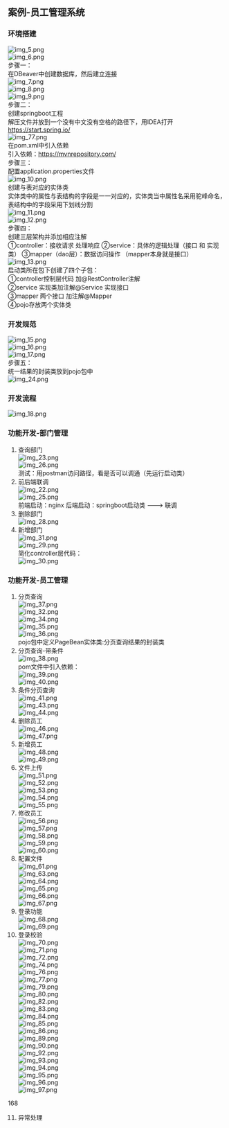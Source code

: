 ##  案例-员工管理系统      
###  环境搭建    
![img_5.png](img_5.png)  
![img_6.png](img_6.png)  
步骤一：  
在DBeaver中创建数据库，然后建立连接    
![img_7.png](img_7.png)  
![img_8.png](img_8.png)  
![img_9.png](img_9.png)  
步骤二：  
创建springboot工程  
解压文件并放到一个没有中文没有空格的路径下，用IDEA打开  
https://start.spring.io/    
![img_77.png](image/image7/img_77.png)   
在pom.xml中引入依赖  
引入依赖：https://mvnrepository.com/  
步骤三：  
配置application.properties文件  
![img_10.png](img_10.png)  
创建与表对应的实体类  
实体类中的属性与表结构的字段是一一对应的，实体类当中属性名采用驼峰命名，
表结构中的字段采用下划线分割  
![img_11.png](img_11.png)  
![img_12.png](img_12.png)  
步骤四：  
创建三层架构并添加相应注解    
①controller：接收请求 处理响应
②service：具体的逻辑处理（接口 和 实现类）
③mapper（dao层）：数据访问操作 （mapper本身就是接口）  
![img_13.png](img_13.png)    
启动类所在包下创建了四个子包：  
①controller控制层代码  加@RestController注解  
②service 实现类加注解@Service 实现接口  
③mapper 两个接口 加注解@Mapper  
④pojo存放两个实体类  

###  开发规范  
![img_15.png](img_15.png)  
![img_16.png](img_16.png)  
![img_17.png](img_17.png)  
步骤五：  
统一结果的封装类放到pojo包中  
![img_24.png](img_24.png)  

###  开发流程  
![img_18.png](img_18.png)  

###  功能开发-部门管理  
1.  查询部门  
![img_23.png](img_23.png)   
![img_26.png](img_26.png)  
测试：用postman访问路径，看是否可以调通（先运行启动类）  
2.  前后端联调  
![img_22.png](img_22.png)  
![img_25.png](img_25.png)  
前端启动：nginx   后端启动：springboot启动类  --->  联调  
3.  删除部门  
![img_28.png](img_28.png)  
4.  新增部门  
![img_31.png](img_31.png)  
![img_29.png](img_29.png)  
简化controller层代码：  
![img_30.png](img_30.png)  

###  功能开发-员工管理  
1.  分页查询  
![img_37.png](img_37.png)  
![img_32.png](img_32.png)  
![img_34.png](img_34.png)  
![img_35.png](img_35.png)  
![img_36.png](img_36.png)  
pojo包中定义PageBean实体类:分页查询结果的封装类  
2.  分页查询-带条件  
![img_38.png](img_38.png)  
pom文件中引入依赖：  
![img_39.png](img_39.png)  
![img_40.png](img_40.png)  
3. 条件分页查询  
![img_41.png](img_41.png)  
![img_43.png](img_43.png)  
![img_44.png](img_44.png)  
4. 删除员工  
![img_46.png](img_46.png)  
![img_47.png](img_47.png)  
5. 新增员工  
![img_48.png](img_48.png)  
![img_49.png](img_49.png)  
6. 文件上传  
![img_51.png](img_51.png)  
![img_52.png](img_52.png)  
![img_53.png](img_53.png)  
![img_54.png](img_54.png)  
![img_55.png](img_55.png)  
7. 修改员工  
![img_56.png](img_56.png)  
![img_57.png](img_57.png)  
![img_58.png](img_58.png)  
![img_59.png](img_59.png)  
![img_60.png](img_60.png)  
8. 配置文件  
![img_61.png](img_61.png)  
![img_63.png](img_63.png)  
![img_64.png](img_64.png)  
![img_65.png](img_65.png)  
![img_66.png](img_66.png)  
![img_67.png](img_67.png)  
9. 登录功能  
![img_68.png](img_68.png)  
![img_69.png](img_69.png)  
10. 登录校验  
![img_70.png](img_70.png)  
![img_71.png](img_71.png)  
![img_72.png](img_72.png)  
![img_74.png](img_74.png)  
![img_76.png](img_76.png)  
![img_77.png](img_77.png)  
![img_79.png](img_79.png)  
![img_80.png](img_80.png)  
![img_82.png](img_82.png)  
![img_83.png](img_83.png)  
![img_84.png](img_84.png)  
![img_85.png](img_85.png)  
![img_86.png](img_86.png)  
![img_89.png](img_89.png)  
![img_90.png](img_90.png)  
![img_92.png](img_92.png)  
![img_93.png](img_93.png)  
![img_94.png](img_94.png)  
![img_95.png](img_95.png)  
![img_96.png](img_96.png)  
![img_97.png](img_97.png)  



168










11. 异常处理  












